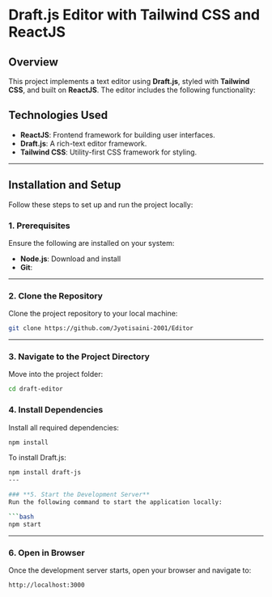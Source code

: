 # Draft.js Editor with Tailwind CSS and ReactJS

## **Overview**
This project implements a text editor using **Draft.js**, styled with **Tailwind CSS**, and built on **ReactJS**. The editor includes the following functionality:

## **Technologies Used**
- **ReactJS**: Frontend framework for building user interfaces.
- **Draft.js**: A rich-text editor framework.
- **Tailwind CSS**: Utility-first CSS framework for styling.

---

## **Installation and Setup**
Follow these steps to set up and run the project locally:

### **1. Prerequisites**
Ensure the following are installed on your system:
- **Node.js**: Download and install
- **Git**: 

---

### **2. Clone the Repository**
Clone the project repository to your local machine:

```bash
git clone https://github.com/Jyotisaini-2001/Editor
```
---

### **3. Navigate to the Project Directory**
Move into the project folder:

```bash
cd draft-editor
```

### **4. Install Dependencies**
Install all required dependencies:

```bash
npm install
```

To install Draft.js:

```bash
npm install draft-js
---

### **5. Start the Development Server**
Run the following command to start the application locally:

```bash
npm start
```
---

### **6. Open in Browser**
Once the development server starts, open your browser and navigate to:

```
http://localhost:3000
